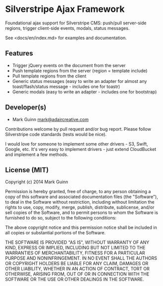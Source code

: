 Silverstripe Ajax Framework
===========================

Foundational ajax support for Silverstripe CMS: push/pull server-side regions, trigger client-side events, modals, status messages.

See <docs/en/index.md> for examples and documentation.


Features
--------
- Trigger jQuery events on the document from the server
- Push template regions from the server (region = template include)
- Pull template regions from the client
- Generic status messages (easy to write an adapter for almost any toast/flash/status message - includes one for toastr)
- Generic modals (easy to write an adapter - includes one for bootstrap)


Developer(s)
------------
- Mark Guinn <mark@adaircreative.com>

Contributions welcome by pull request and/or bug report.
Please follow Silverstripe code standards (tests would be nice).

I would love for someone to implement some other drivers - S3, Swift, Google, etc.
It's very easy to implement drivers - just extend CloudBucket and implement a few
methods.


License (MIT)
-------------
Copyright (c) 2014 Mark Guinn

Permission is hereby granted, free of charge, to any person obtaining a copy of
this software and associated documentation files (the "Software"), to deal in
the Software without restriction, including without limitation the rights to use,
copy, modify, merge, publish, distribute, sublicense, and/or sell copies of the
Software, and to permit persons to whom the Software is furnished to do so, subject
to the following conditions:

The above copyright notice and this permission notice shall be included in all copies
or substantial portions of the Software.

THE SOFTWARE IS PROVIDED "AS IS", WITHOUT WARRANTY OF ANY KIND, EXPRESS OR IMPLIED,
INCLUDING BUT NOT LIMITED TO THE WARRANTIES OF MERCHANTABILITY, FITNESS FOR A PARTICULAR
PURPOSE AND NONINFRINGEMENT. IN NO EVENT SHALL THE AUTHORS OR COPYRIGHT HOLDERS BE LIABLE
FOR ANY CLAIM, DAMAGES OR OTHER LIABILITY, WHETHER IN AN ACTION OF CONTRACT, TORT OR
OTHERWISE, ARISING FROM, OUT OF OR IN CONNECTION WITH THE SOFTWARE OR THE USE OR OTHER
DEALINGS IN THE SOFTWARE.
